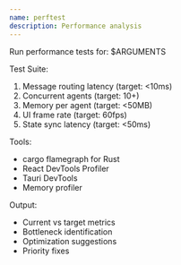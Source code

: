 ```yaml
---
name: perftest
description: Performance analysis
---
```


Run performance tests for: $ARGUMENTS

Test Suite:
1. Message routing latency (target: <10ms)
2. Concurrent agents (target: 10+)
3. Memory per agent (target: <50MB)
4. UI frame rate (target: 60fps)
5. State sync latency (target: <50ms)

Tools:
- cargo flamegraph for Rust
- React DevTools Profiler
- Tauri DevTools
- Memory profiler

Output:
- Current vs target metrics
- Bottleneck identification
- Optimization suggestions
- Priority fixes
